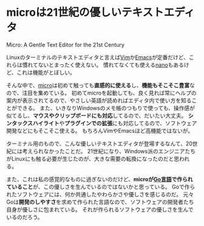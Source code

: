 # microは21世紀の優しいテキストエディタ
Micro: A Gentle Text Editor for the 21st Century

Linuxのターミナルのテキストエディタと言えば[Vim](https://www.vim.org/)か[Emacs](https://www.gnu.org/software/emacs/)が定番だけど、これらは慣れてないとまったく使えない。
慣れてなくても使える[nano](https://nano-editor.org/)もあるけど、これは機能がとぼしい。

そんな中で、[micro](https://micro-editor.github.io/)は初めて触っても**直感的に使える**し、**機能もそこそこ豊富**なので、注目を集めている。
初めてmicroを起動しても、良く見れば常にヘルプの案内が表示されてるので、やさしい英語が読めればエディタ内で使い方を知ることができる。
また、いきなりWindowsのメモ帳のつもりで使っても、操作感が似てるし、**マウスやクリップボードにも対応**してるので、だいたい大丈夫。
**シンタックスハイライト**や**プラグインでの拡張**にも対応してるので、ソフトウェア開発などにもそこそこ使える。
もちろんVimやEmacsほど高機能ではないが。

ターミナル用のもので、こんな優しいテキストエディタが登場するなんて、20世紀には考えられなかったことだ。
21世紀になり、Windows派のエンジニアたちがLinuxにも触る必要が生じたのが、大きな需要の転換になったのだと思われる。

また、これは私の感覚的なものに過ぎないのだけど、**microが[Go言語](https://go.dev/)で作られていること**が、この優しさを生んでいるのではないかと思っている。
Goで作られたソフトウェアには、何か共通したやわらかさや優しさを感じるのだ。
元々Goは**開発のしやすさ**を求めて作られた言語なので、ソフトウェアの開発者たち自身が優しさに包まれている。
それが作られるソフトウェアの優しさを生んでいるのだろう。
